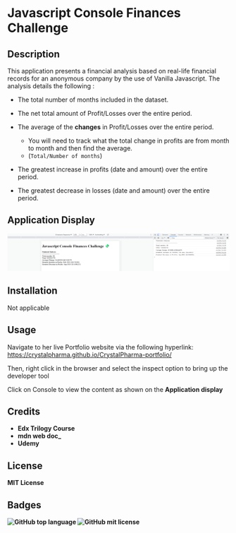 # Javascript Console Finances Challenge

## Description
This application presents a financial analysis based on real-life financial records for an anonymous company by the use of Vanilla Javascript.
The analysis details the following :
* The total number of months included in the dataset.

* The net total amount of Profit/Losses over the entire period.

* The average of the **changes** in Profit/Losses over the entire period.
  * You will need to track what the total change in profits are from month to month and then find the average.
  * (`Total/Number of months`)

* The greatest increase in profits (date and amount) over the entire period.

* The greatest decrease in losses (date and amount) over the entire period.


## Application Display
<img src="./images/JavascriptConsole.png" alt="Javascript-Console-Application"/>


## Installation
Not applicable

## Usage
Navigate to her live Portfolio website via the following hyperlink: 
https://crystalpharma.github.io/CrystalPharma-portfolio/

Then, right click in the browser and select the inspect option to bring up the developer tool

Click on Console to view the content as shown on the <b>Application display

## Credits
- Edx Trilogy Course 
- mdn web doc_
- Udemy

## License
MIT License

## Badges
![GitHub top language](https://img.shields.io/github/languages/top/CrystalPharma/Console-Finances?color=yellow)
![GitHub mit license](https://img.shields.io/github/license/CrystalPharma/Console-Finances)

